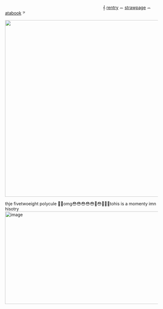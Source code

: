 

                        𝄞 [rentry](https://rentry.co/destroythisgame) ꕀ [strawpage](https://ttwoeight.straw.page) ꕀ [atabook](https://twoeight.atabook.org/) 𝄢                       
<p align="center">
  <img width="580" height="580" src=https://files.catbox.moe/8lced1.gif>
</p>
thje fivetwoeight polycule 🥹😳omg😳😳😳😳😳🥹😳🥹🥹🥹tohis is a momenty imn hisotry
<img width="876" height="304" alt="image" src="https://github.com/user-attachments/assets/a69bba6e-d834-43d6-aa51-edce91ecaf62" />




